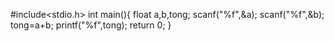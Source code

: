 #include<stdio.h>
int main(){
    float a,b,tong;
    scanf("%f",&a);
    scanf("%f",&b);
    tong=a+b;
    printf("%f",tong);
    return 0;
}
